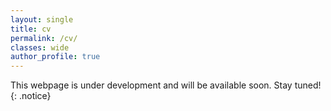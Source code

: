 ```yaml
---
layout: single
title: cv
permalink: /cv/
classes: wide
author_profile: true
---
```


This webpage is under development and will be available soon.
Stay tuned!
{: .notice}

<script type="text/javascript" src="https://platform.linkedin.com/badges/js/profile.js" async defer></script>

<div class="LI-profile-badge"  data-version="v1" data-size="medium" data-locale="fr_FR" data-type="horizontal" data-theme="light" data-vanity="christophe-tav"><a class="LI-simple-link" href='https://ca.linkedin.com/in/christophe-tav?trk=profile-badge'></a></div>